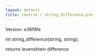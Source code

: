 ```yaml
---
layout: default
title: contrib / string_difference.pre
---
```


Version: e36f9fe

int string_difference(string, string);

returns levenshtein difference
